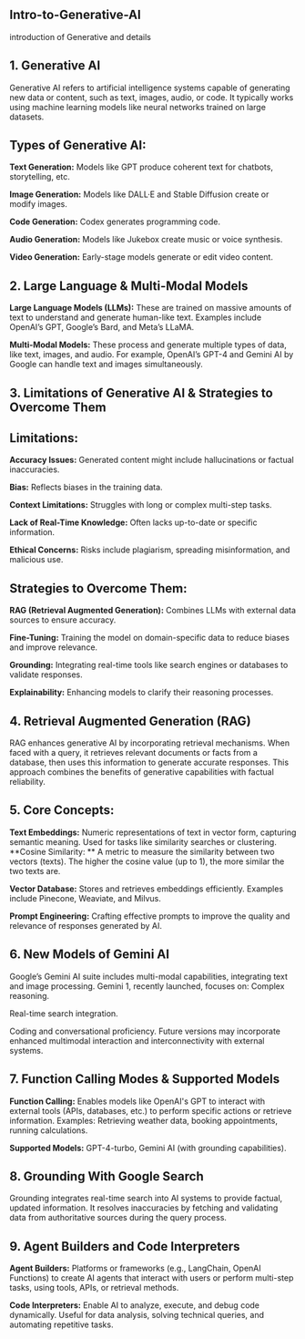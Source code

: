 ## Intro-to-Generative-AI
introduction of Generative and details 
## 1. Generative AI
Generative AI refers to artificial intelligence systems capable of generating new data or content, such as text, images, audio, or code. It typically works using machine learning models like neural networks trained on large datasets.

## Types of Generative AI:
**Text Generation:** Models like GPT produce coherent text for chatbots, storytelling, etc.

**Image Generation:** Models like DALL·E and Stable Diffusion create or modify images.

**Code Generation:** Codex generates programming code.

**Audio Generation:** Models like Jukebox create music or voice synthesis.

**Video Generation:** Early-stage models generate or edit video content.

## 2. Large Language & Multi-Modal Models
**Large Language Models (LLMs):** These are trained on massive amounts of text to understand and generate human-like text. Examples include OpenAI’s GPT, Google’s Bard, and Meta’s LLaMA.

**Multi-Modal Models:** These process and generate multiple types of data, like text, images, and audio. For example, OpenAI’s GPT-4 and Gemini AI by Google can handle text and images simultaneously.

## 3. Limitations of Generative AI & Strategies to Overcome Them
## Limitations:
**Accuracy Issues:** Generated content might include hallucinations or factual inaccuracies.

**Bias:** Reflects biases in the training data.

**Context Limitations:** Struggles with long or complex multi-step tasks.

**Lack of Real-Time Knowledge:** Often lacks up-to-date or specific information.

**Ethical Concerns:** Risks include plagiarism, spreading misinformation, and malicious use.

## Strategies to Overcome Them:
**RAG (Retrieval Augmented Generation):** Combines LLMs with external data sources to ensure accuracy.

**Fine-Tuning:** Training the model on domain-specific data to reduce biases and improve relevance.

**Grounding:** Integrating real-time tools like search engines or databases to validate responses.

**Explainability:** Enhancing models to clarify their reasoning processes.

## 4. Retrieval Augmented Generation (RAG)
RAG enhances generative AI by incorporating retrieval mechanisms. When faced with a query, it retrieves relevant documents or facts from a database, then uses this information to generate accurate responses. This approach combines the benefits of generative capabilities with factual reliability.

## 5. Core Concepts:
**Text Embeddings:** Numeric representations of text in vector form, capturing semantic meaning. Used for tasks like similarity searches or clustering.
**Cosine Similarity: ** A metric to measure the similarity between two vectors (texts). The higher the cosine value (up to 1), the more similar the two texts are.

**Vector Database:** Stores and retrieves embeddings efficiently. Examples include Pinecone, Weaviate, and Milvus.

**Prompt Engineering:** Crafting effective prompts to improve the quality and relevance of responses generated by AI.

## 6. New Models of Gemini AI
Google’s Gemini AI suite includes multi-modal capabilities, integrating text and image processing. Gemini 1, recently launched, focuses on:
Complex reasoning.

Real-time search integration.

Coding and conversational proficiency. Future versions may incorporate enhanced multimodal interaction and interconnectivity with external systems.

## 7. Function Calling Modes & Supported Models
**Function Calling:** Enables models like OpenAI's GPT to interact with external tools (APIs, databases, etc.) to perform specific actions or retrieve information.
Examples: Retrieving weather data, booking appointments, running calculations.

**Supported Models:** GPT-4-turbo, Gemini AI (with grounding capabilities).

## 8. Grounding With Google Search
Grounding integrates real-time search into AI systems to provide factual, updated information. It resolves inaccuracies by fetching and validating data from authoritative sources during the query process.

## 9. Agent Builders and Code Interpreters
**Agent Builders:** Platforms or frameworks (e.g., LangChain, OpenAI Functions) to create AI agents that interact with users or perform multi-step tasks, using tools, APIs, or retrieval methods.

**Code Interpreters:** Enable AI to analyze, execute, and debug code dynamically. Useful for data analysis, solving technical queries, and automating repetitive tasks.
